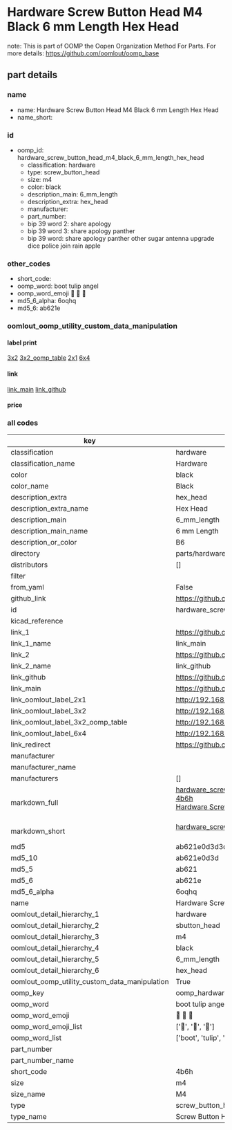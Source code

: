 # Hardware Screw Button Head M4 Black 6 mm Length Hex Head  

note: This is part of OOMP the Oopen Organization Method For Parts. For more details: https://github.com/oomlout/oomp_base

##  part details
  







### name
* name: Hardware Screw Button Head M4 Black 6 mm Length Hex Head
* name_short: 
### id
* oomp_id: hardware_screw_button_head_m4_black_6_mm_length_hex_head
  * classification: hardware
  * type: screw_button_head
  * size: m4
  * color: black
  * description_main: 6_mm_length
  * description_extra: hex_head
  * manufacturer: 
  * part_number: 
  * bip 39 word 2: share apology
  * bip 39 word 3: share apology panther
  * bip 39 word: share apology panther other sugar antenna upgrade dice police join rain apple

### other_codes
* short_code: 
* oomp_word: boot tulip angel
* oomp_word_emoji :boot: :tulip: :angel:
* md5_6_alpha: 6oqhq
* md5_6: ab621e






### oomlout_oomp_utility_custom_data_manipulation
#### label print
[3x2](http://192.168.1.245:1112/?label=oomp%206oqhq)
[3x2_oomp_table](http://192.168.1.108:1112/?label=oomp%206oqhq)
[2x1](http://192.168.1.242:1112/?label=oomp%206oqhq)
[6x4](http://192.168.1.55:1112/?label=oomp%206oqhq)    

#### link

[link_main](https://github.com/oomlout/oomlout_oomp_version_1_messy/tree/main/parts/hardware_screw_button_head_m4_black_6_mm_length_hex_head) [link_github](https://github.com/oomlout/oomlout_oomp_version_1_messy/tree/main/parts/hardware_screw_button_head_m4_black_6_mm_length_hex_head)                             

#### price







### all codes 
| key | value |  
| --- | --- |  
| classification | hardware |  
| classification_name | Hardware |  
| color | black |  
| color_name | Black |  
| description_extra | hex_head |  
| description_extra_name | Hex Head |  
| description_main | 6_mm_length |  
| description_main_name | 6 mm Length |  
| description_or_color | B6 |  
| directory | parts/hardware_screw_button_head_m4_black_6_mm_length_hex_head |  
| distributors | [] |  
| filter |  |  
| from_yaml | False |  
| github_link | https://github.com/oomlout/oomlout_oomp_part_src/tree/main/parts/hardware_screw_button_head_m4_black_6_mm_length_hex_head |  
| id | hardware_screw_button_head_m4_black_6_mm_length_hex_head |  
| kicad_reference |  |  
| link_1 | https://github.com/oomlout/oomlout_oomp_version_1_messy/tree/main/parts/hardware_screw_button_head_m4_black_6_mm_length_hex_head |  
| link_1_name | link_main |  
| link_2 | https://github.com/oomlout/oomlout_oomp_version_1_messy/tree/main/parts/hardware_screw_button_head_m4_black_6_mm_length_hex_head |  
| link_2_name | link_github |  
| link_github | https://github.com/oomlout/oomlout_oomp_version_1_messy/tree/main/parts/hardware_screw_button_head_m4_black_6_mm_length_hex_head |  
| link_main | https://github.com/oomlout/oomlout_oomp_version_1_messy/tree/main/parts/hardware_screw_button_head_m4_black_6_mm_length_hex_head |  
| link_oomlout_label_2x1 | http://192.168.1.242:1112/?label=oomp%206oqhq |  
| link_oomlout_label_3x2 | http://192.168.1.245:1112/?label=oomp%206oqhq |  
| link_oomlout_label_3x2_oomp_table | http://192.168.1.108:1112/?label=oomp%206oqhq |  
| link_oomlout_label_6x4 | http://192.168.1.55:1112/?label=oomp%206oqhq |  
| link_redirect | https://github.com/oomlout/oomlout_oomp_version_1_messy/tree/main/parts/hardware_screw_button_head_m4_black_6_mm_length_hex_head |  
| manufacturer |  |  
| manufacturer_name |  |  
| manufacturers | [] |  
| markdown_full | [hardware_screw_button_head_m4_black_6_mm_length_hex_head](none)<br>[4b6h](none)<br>[Hardware Screw Button Head M4 Black 6 Mm Length Hex Head](none)<br><br> |  
| markdown_short | [hardware_screw_button_head_m4_black_6_mm_length_hex_head](none)<br><br> |  
| md5 | ab621e0d3d3d7dd4276c69d13f829e29 |  
| md5_10 | ab621e0d3d |  
| md5_5 | ab621 |  
| md5_6 | ab621e |  
| md5_6_alpha | 6oqhq |  
| name | Hardware Screw Button Head M4 Black 6 mm Length Hex Head |  
| oomlout_detail_hierarchy_1 | hardware |  
| oomlout_detail_hierarchy_2 | sbutton_head |  
| oomlout_detail_hierarchy_3 | m4 |  
| oomlout_detail_hierarchy_4 | black |  
| oomlout_detail_hierarchy_5 | 6_mm_length |  
| oomlout_detail_hierarchy_6 | hex_head |  
| oomlout_oomp_utility_custom_data_manipulation | True |  
| oomp_key | oomp_hardware_screw_button_head_m4_black_6_mm_length_hex_head |  
| oomp_word | boot tulip angel |  
| oomp_word_emoji | :boot: :tulip: :angel: |  
| oomp_word_emoji_list | [':boot:', ':tulip:', ':angel:'] |  
| oomp_word_list | ['boot', 'tulip', 'angel'] |  
| part_number |  |  
| part_number_name |  |  
| short_code | 4b6h |  
| size | m4 |  
| size_name | M4 |  
| type | screw_button_head |  
| type_name | Screw Button Head |  
